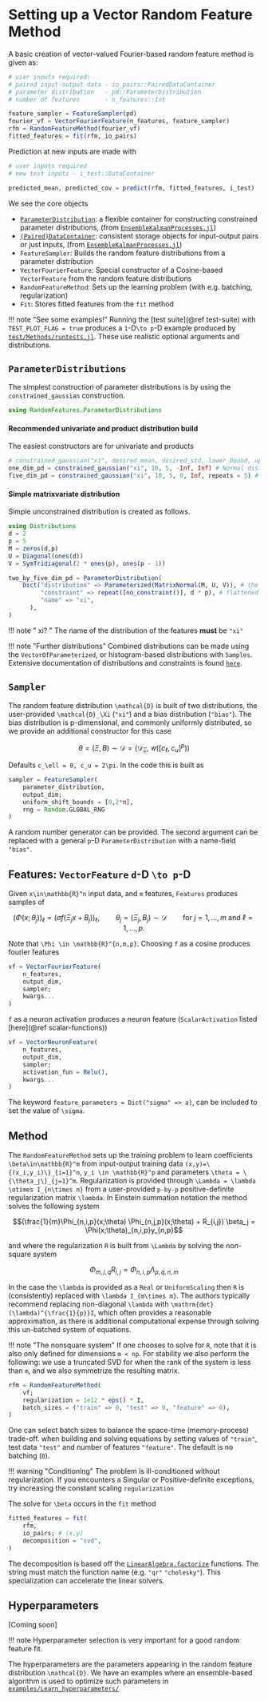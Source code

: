 # Setting up a Vector Random Feature Method

A basic creation of vector-valued Fourier-based random feature method is given as:

```julia
# user inputs required:
# paired input-output data - io_pairs::PairedDataContainer 
# parameter distribution   - pd::ParameterDistribution 
# number of features       - n_features::Int

feature_sampler = FeatureSampler(pd) 
fourier_vf = VectorFourierFeature(n_features, feature_sampler) 
rfm = RandomFeatureMethod(fourier_vf)
fitted_features = fit(rfm, io_pairs)
```
Prediction at new inputs are made with
``` julia
# user inputs required
# new test inputs - i_test::DataContainer

predicted_mean, predicted_cov = predict(rfm, fitted_features, i_test)
```
We see the core objects
- [`ParameterDistribution`](https://clima.github.io/EnsembleKalmanProcesses.jl/stable/parameter_distributions/): a flexible container for constructing constrained parameter distributions, (from [`EnsembleKalmanProcesses.jl`](https://clima.github.io/EnsembleKalmanProcesses.jl/stable/))
- [`(Paired)DataContainer`](https://clima.github.io/EnsembleKalmanProcesses.jl/stable/internal_data_representation): consistent storage objects for input-output pairs or just inputs, (from [`EnsembleKalmanProcesses.jl`](https://clima.github.io/EnsembleKalmanProcesses.jl/stable))
- `FeatureSampler`: Builds the random feature distributions from a parameter distribution
- `VectorFourierFeature`: Special constructor of a Cosine-based `VectorFeature` from the random feature distributions
- `RandomFeatureMethod`: Sets up the learning problem (with e.g. batching, regularization)
- `Fit`: Stores fitted features from the `fit` method

!!! note "See some examples!"
    Running the [test suite](@ref test-suite) with `TEST_PLOT_FLAG = true` produces a ``1``-D``\to p``-D example produced by [`test/Methods/runtests.jl`](https://github.com/CliMA/RandomFeatures.jl/tree/main/test/Methods). These use realistic optional arguments and distributions.

## `ParameterDistributions`

The simplest construction of parameter distributions is by using the `constrained_gaussian` construction.


```julia
using RandomFeatures.ParameterDistributions
```
#### **Recommended** univariate and product distribution build
The easiest constructors are for univariate and products
```julia
# constrained_gaussian("xi", desired_mean, desired_std, lower_bound, upper_bound)
one_dim_pd = constrained_gaussian("xi", 10, 5, -Inf, Inf) # Normal distribution
five_dim_pd = constrained_gaussian("xi", 10, 5, 0, Inf, repeats = 5) # Log-normal (approx mean 10 & approx std 5) in each of the five dimensions
```
#### Simple matrixvariate distribution
Simple unconstrained distribution is created as follows. 
```julia
using Distributions
d = 2
p = 5
M = zeros(d,p)
U = Diagonal(ones(d))
V = SymTridiagonal(2 * ones(p), ones(p - 1))

two_by_five_dim_pd = ParameterDistribution(
    Dict("distribution" => Parameterized(MatrixNormal(M, U, V)), # the distribution
         "constraint" => repeat([no_constraint()], d * p), # flattened constraints 
         "name" => "xi",
      ),
)
```
!!! note " xi? "
    The name of the distribution of the features **must** be `"xi"`
    
!!! note "Further distributions"
    Combined distributions can be made using the `VectorOfParameterized`, or histogram-based distributions with `Samples`. Extensive documentation of distributions and constraints is found [`here`](https://clima.github.io/EnsembleKalmanProcesses.jl/stable/parameter_distributions/).

## `Sampler`
The random feature distribution ``\mathcal{D}`` is built of two distributions, the user-provided ``\mathcal{D}_\Xi`` (`"xi"`) and a bias distribution (`"bias"`). The bias distribution is p-dimensional, and commonly uniformly distributed, so we provide an additional constructor for this case

```math
\theta = (\Xi,B) \sim \mathcal{D} = (\mathcal{D}_\Xi, \mathcal{U}([c_\ell,c_u]^p))
```
Defaults ``c_\ell = 0, c_u = 2\pi``. In the code this is built as
```julia
sampler = FeatureSampler(
    parameter_distribution,
    output_dim;
    uniform_shift_bounds = [0,2*π],
    rng = Random.GLOBAL_RNG
)
```
 A random number generator can be provided. The second argument can be replaced with a general ``p``-D `ParameterDistribution` with a name-field `"bias"`.

## Features: `VectorFeature` ``d``-D ``\to p``-D

Given ``x\in\mathbb{R}^n`` input data, and ``m`` features, `Features` produces samples of
```math
(\Phi(x;\theta_j))_\ell = (\sigma f(\Xi_j x + B_j))_\ell,\qquad \theta_j=(\Xi_j,B_j) \sim \mathcal{D}\qquad \mathrm{for}\ j=1,\dots,m \ \text{and} \ \ell=1,\dots,p.
```
Note that ``\Phi \in \mathbb{R}^{n,m,p}``.  Choosing ``f`` as a cosine produces fourier features
```julia
vf = VectorFourierFeature(
    n_features,
    output_dim,
    sampler;
    kwargs...
) 
```
``f`` as a neuron activation produces a neuron feature (`ScalarActivation` listed [here](@ref scalar-functions)) 
```julia
vf = VectorNeuronFeature(
    n_features,
    output_dim,
    sampler;
    activation_fun = Relu(),
    kwargs...
) 
```
The keyword `feature_parameters = Dict("sigma" => a)`, can be included to set the value of ``\sigma``.

## Method

The `RandomFeatureMethod` sets up the training problem to learn coefficients ``\beta\in\mathbb{R}^m`` from input-output training data ``(x,y)=\{(x_i,y_i)\}_{i=1}^n``, ``y_i \in \mathbb{R}^p``  and parameters ``\theta = \{\theta_j\}_{j=1}^m``. Regularization is provided through ``\Lambda = \lambda \otimes I_{n\times n}`` from a user-provided `p-by-p` positive-definite regularization matrix ``\lambda``. In Einstein summation notation the method solves the following system
```math
(\frac{1}{m}\Phi_{n,i,p}(x;\theta) \Phi_{n,j,p}(x;\theta) + R_{i,j}) \beta_j = \Phi(x;\theta)_{n,i,p}y_{n,p}
```
and where the regularization ``R`` is built from ``\Lambda`` by solving the non-square system
```math
 \Phi_{m,j,q} R_{i,j} = \Phi_{n,i,p} \Lambda_{p,q,n,m}
```
In the case the ``\lambda`` is provided as a `Real` or `UniformScaling` then ``R`` is (consistently) replaced with ``\lambda I_{m\times m}``. The authors typically recommend replacing non-diagonal ``\lambda`` with ``\mathrm{det}(\lambda)^{\frac{1}{p}}I``, which often provides a reasonable approximation, as there is additional computational expense through solving this un-batched system of equations.

!!! note "The nonsquare system"
    If one chooses to solve for ``R``, note that it is also only defined for dimensions ``m < np``. For stability we also perform the following: we use a truncated SVD for when the rank of the system is less than ``m``, and we also symmetrize the resulting matrix.
    
```julia
rfm = RandomFeatureMethod(
    vf;
    regularization = 1e12 * eps() * I,
    batch_sizes = ("train" => 0, "test" => 0, "feature" => 0),
)
```
One can select batch sizes to balance the space-time (memory-process) trade-off. when building and solving equations by setting values of `"train"`, test data `"test"` and number of features `"feature"`. The default is no batching (`0`).

!!! warning "Conditioning"
    The problem is ill-conditioned without regularization.
    If you encounters a Singular or Positive-definite exceptions, try increasing the constant scaling `regularization`



The solve for ``\beta`` occurs in the `fit` method
```julia
fitted_features = fit(
    rfm,
    io_pairs; # (x,y)
    decomposition = "svd",
)
```
The decomposition is based off the [`LinearAlgebra.factorize`](https://docs.julialang.org/en/v1/stdlib/LinearAlgebra/#man-linalg-factorizations) functions. The string must match the function name (e.g. `"qr"` `"cholesky"`). This specialization can accelerate the linear solvers.




## Hyperparameters

[Coming soon]

!!! note
    Hyperparameter selection is very important for a good random feature fit.

The hyperparameters are the parameters appearing in the random feature distribution ``\mathcal{D}``. We have an examples where an ensemble-based algorithm is used to optimize such parameters in [`examples/Learn_hyperparameters/`](https://github.com/CliMA/RandomFeatures.jl/tree/main/examples/Learn_hyperparameters)


